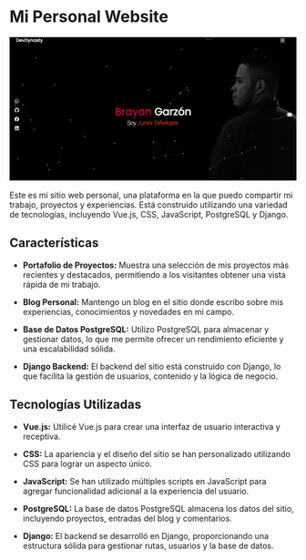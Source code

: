 
# Mi Personal Website

![PersonalWebSite](HomePersonalWeb.png)

Este es mi sitio web personal, una plataforma en la que puedo compartir mi trabajo, proyectos y experiencias. Está construido utilizando una variedad de tecnologías, incluyendo Vue.js, CSS, JavaScript, PostgreSQL y Django.

## Características

- **Portafolio de Proyectos:** Muestra una selección de mis proyectos más recientes y destacados, permitiendo a los visitantes obtener una vista rápida de mi trabajo.

- **Blog Personal:** Mantengo un blog en el sitio donde escribo sobre mis experiencias, conocimientos y novedades en mi campo.

- **Base de Datos PostgreSQL:** Utilizo PostgreSQL para almacenar y gestionar datos, lo que me permite ofrecer un rendimiento eficiente y una escalabilidad sólida.

- **Django Backend:** El backend del sitio está construido con Django, lo que facilita la gestión de usuarios, contenido y la lógica de negocio.

## Tecnologías Utilizadas

- **Vue.js:** Utilicé Vue.js para crear una interfaz de usuario interactiva y receptiva.

- **CSS:** La apariencia y el diseño del sitio se han personalizado utilizando CSS para lograr un aspecto único.

- **JavaScript:** Se han utilizado múltiples scripts en JavaScript para agregar funcionalidad adicional a la experiencia del usuario.

- **PostgreSQL:** La base de datos PostgreSQL almacena los datos del sitio, incluyendo proyectos, entradas del blog y comentarios.

- **Django:** El backend se desarrolló en Django, proporcionando una estructura sólida para gestionar rutas, usuarios y la base de datos.
